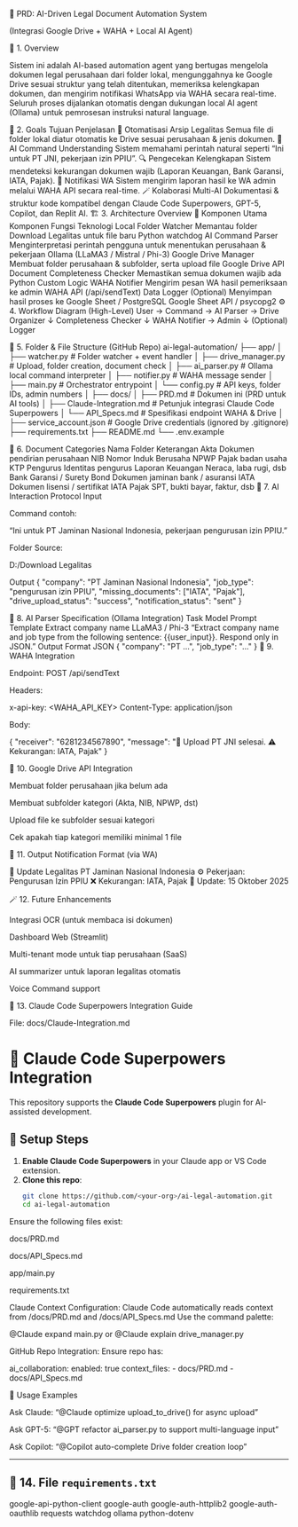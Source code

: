 🧩 PRD: AI-Driven Legal Document Automation System

(Integrasi Google Drive + WAHA + Local AI Agent)

📘 1. Overview

Sistem ini adalah AI-based automation agent yang bertugas mengelola dokumen legal perusahaan dari folder lokal, mengunggahnya ke Google Drive sesuai struktur yang telah ditentukan, memeriksa kelengkapan dokumen, dan mengirim notifikasi WhatsApp via WAHA secara real-time.
Seluruh proses dijalankan otomatis dengan dukungan local AI agent (Ollama) untuk pemrosesan instruksi natural language.

🧭 2. Goals
Tujuan	Penjelasan
📁 Otomatisasi Arsip Legalitas	Semua file di folder lokal diatur otomatis ke Drive sesuai perusahaan & jenis dokumen.
🧠 AI Command Understanding	Sistem memahami perintah natural seperti “Ini untuk PT JNI, pekerjaan izin PPIU”.
🔍 Pengecekan Kelengkapan	Sistem mendeteksi kekurangan dokumen wajib (Laporan Keuangan, Bank Garansi, IATA, Pajak).
💬 Notifikasi WA	Sistem mengirim laporan hasil ke WA admin melalui WAHA API secara real-time.
🪄 Kolaborasi Multi-AI	Dokumentasi & struktur kode kompatibel dengan Claude Code Superpowers, GPT-5, Copilot, dan Replit AI.
🏗️ 3. Architecture Overview
🧩 Komponen Utama
Komponen	Fungsi	Teknologi
Local Folder Watcher	Memantau folder Download Legalitas untuk file baru	Python watchdog
AI Command Parser	Menginterpretasi perintah pengguna untuk menentukan perusahaan & pekerjaan	Ollama (LLaMA3 / Mistral / Phi-3)
Google Drive Manager	Membuat folder perusahaan & subfolder, serta upload file	Google Drive API
Document Completeness Checker	Memastikan semua dokumen wajib ada	Python Custom Logic
WAHA Notifier	Mengirim pesan WA hasil pemeriksaan ke admin	WAHA API (/api/sendText)
Data Logger (Optional)	Menyimpan hasil proses ke Google Sheet / PostgreSQL	Google Sheet API / psycopg2
⚙️ 4. Workflow Diagram (High-Level)
User → Command → AI Parser → Drive Organizer
                              ↓
                        Completeness Checker
                              ↓
                    WAHA Notifier → Admin
                              ↓
                      (Optional) Logger

📂 5. Folder & File Structure (GitHub Repo)
ai-legal-automation/
├── app/
│   ├── watcher.py            # Folder watcher + event handler
│   ├── drive_manager.py      # Upload, folder creation, document check
│   ├── ai_parser.py          # Ollama local command interpreter
│   ├── notifier.py           # WAHA message sender
│   ├── main.py               # Orchestrator entrypoint
│   └── config.py             # API keys, folder IDs, admin numbers
│
├── docs/
│   ├── PRD.md                # Dokumen ini (PRD untuk AI tools)
│   ├── Claude-Integration.md # Petunjuk integrasi Claude Code Superpowers
│   └── API_Specs.md          # Spesifikasi endpoint WAHA & Drive
│
├── service_account.json      # Google Drive credentials (ignored by .gitignore)
├── requirements.txt
├── README.md
└── .env.example

🧩 6. Document Categories
Nama Folder	Keterangan
Akta	Dokumen pendirian perusahaan
NIB	Nomor Induk Berusaha
NPWP	Pajak badan usaha
KTP Pengurus	Identitas pengurus
Laporan Keuangan	Neraca, laba rugi, dsb
Bank Garansi / Surety Bond	Dokumen jaminan bank / asuransi
IATA	Dokumen lisensi / sertifikat IATA
Pajak	SPT, bukti bayar, faktur, dsb
🤖 7. AI Interaction Protocol
Input

Command contoh:

“Ini untuk PT Jaminan Nasional Indonesia, pekerjaan pengurusan izin PPIU.”

Folder Source:

D:/Download Legalitas

Output
{
  "company": "PT Jaminan Nasional Indonesia",
  "job_type": "pengurusan izin PPIU",
  "missing_documents": ["IATA", "Pajak"],
  "drive_upload_status": "success",
  "notification_status": "sent"
}

🧠 8. AI Parser Specification (Ollama Integration)
Task	Model	Prompt Template
Extract company name	LLaMA3 / Phi-3	“Extract company name and job type from the following sentence: {{user_input}}. Respond only in JSON.”
Output Format	JSON	{ "company": "PT ...", "job_type": "..." }
🔗 9. WAHA Integration

Endpoint:
POST /api/sendText

Headers:

x-api-key: <WAHA_API_KEY>
Content-Type: application/json


Body:

{
  "receiver": "6281234567890",
  "message": "📂 Upload PT JNI selesai. ⚠️ Kekurangan: IATA, Pajak"
}

🧾 10. Google Drive API Integration

Membuat folder perusahaan jika belum ada

Membuat subfolder kategori (Akta, NIB, NPWP, dst)

Upload file ke subfolder sesuai kategori

Cek apakah tiap kategori memiliki minimal 1 file

📧 11. Output Notification Format (via WA)

📄 Update Legalitas PT Jaminan Nasional Indonesia
⚙️ Pekerjaan: Pengurusan Izin PPIU
❌ Kekurangan: IATA, Pajak
📅 Update: 15 Oktober 2025

🪄 12. Future Enhancements

Integrasi OCR (untuk membaca isi dokumen)

Dashboard Web (Streamlit)

Multi-tenant mode untuk tiap perusahaan (SaaS)

AI summarizer untuk laporan legalitas otomatis

Voice Command support

📘 13. Claude Code Superpowers Integration Guide

File: docs/Claude-Integration.md

# 🤝 Claude Code Superpowers Integration

This repository supports the **Claude Code Superpowers** plugin for AI-assisted development.

## 🔧 Setup Steps

1. **Enable Claude Code Superpowers** in your Claude app or VS Code extension.
2. **Clone this repo**:
   ```bash
   git clone https://github.com/<your-org>/ai-legal-automation.git
   cd ai-legal-automation


Ensure the following files exist:

docs/PRD.md

docs/API_Specs.md

app/main.py

requirements.txt

Claude Context Configuration:
Claude Code automatically reads context from /docs/PRD.md and /docs/API_Specs.md
Use the command palette:

@Claude expand main.py or @Claude explain drive_manager.py

GitHub Repo Integration:
Ensure repo has:

ai_collaboration:
  enabled: true
  context_files:
    - docs/PRD.md
    - docs/API_Specs.md

🧠 Usage Examples

Ask Claude:
“@Claude optimize upload_to_drive() for async upload”

Ask GPT-5:
“@GPT refactor ai_parser.py to support multi-language input”

Ask Copilot:
“@Copilot auto-complete Drive folder creation loop”


---

## 🧾 14. File `requirements.txt`


google-api-python-client
google-auth
google-auth-httplib2
google-auth-oauthlib
requests
watchdog
ollama
python-dotenv